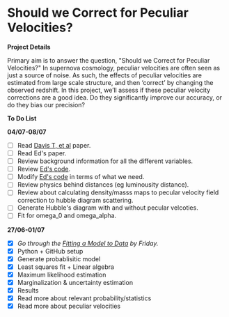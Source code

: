 # Should we Correct for Peculiar Velocities?

**Project Details**

Primary aim is to answer the question, "Should we Correct for Peculiar Velocities?" In supernova cosmology, peculiar velocities are often seen as just a source of noise.  As such, the effects of peculiar velocities are estimated from large scale structure, and then ‘correct’ by changing the observed redshift.  In this project, we’ll assess if these peculiar velocity corrections are a good idea.  Do they significantly improve our accuracy, or do they bias our precision?

**To Do List**

**04/07-08/07**
- [ ] Read [Davis T, et al](http://arxiv.org/abs/1012.2912) paper.
- [ ] Read Ed's paper.
- [ ] Review background information for all the different variables.
- [ ] Review [Ed's code](https://github.com/EdMacaulay/Spectroscopic_SN_min_ChSq).
- [ ] Modify [Ed's code](https://github.com/EdMacaulay/Spectroscopic_SN_min_ChSq) in terms of what we need.
- [ ] Review physics behind distances (eg luminousity distance).
- [ ] Review about calculating density/masss maps to pecular velocity field correction to hubble diagram scattering.
- [ ] Generate Hubble's diagram with and without pecular velcoties.
- [ ] Fit for omega_0 and omega_alpha.

**27/06-01/07**
- [x] *Go through the [Fitting a Model to Data](http://dan.iel.fm/emcee/current/user/line/) by Friday.*
- [x] Python + GitHub setup
- [x] Generate probablisitic model
- [x] Least squares fit + Linear algebra
- [x] Maximum likelihood estimation
- [x] Marginalization & uncertainty estimation
- [x] Results
- [x] Read more about relevant probability/statistics
- [x] Read more about peculiar velocities
